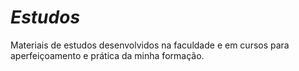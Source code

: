 # _Estudos_
 Materiais de estudos desenvolvidos na faculdade e em cursos para aperfeiçoamento e prática da minha formação.
